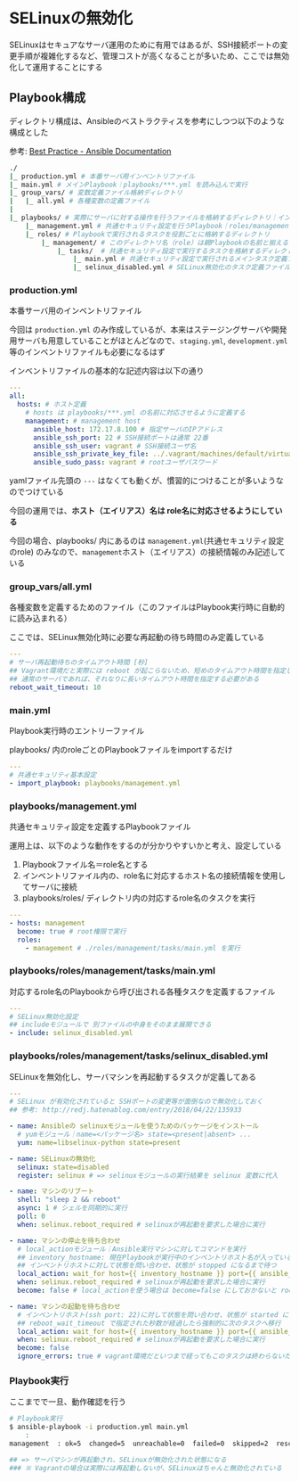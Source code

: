 # SELinuxの無効化

SELinuxはセキュアなサーバ運用のために有用ではあるが、SSH接続ポートの変更手順が複雑化するなど、管理コストが高くなることが多いため、ここでは無効化して運用することにする

## Playbook構成

ディレクトリ構成は、Ansibleのベストラクティスを参考にしつつ以下のような構成とした

参考: [Best Practice - Ansible Documentation](https://docs.ansible.com/ansible/latest/user_guide/playbooks_best_practices.html)

```bash
./
|_ production.yml # 本番サーバ用インベントリファイル
|_ main.yml # メインPlaybook｜playbooks/***.yml を読み込んで実行
|_ group_vars/ # 変数定義ファイル格納ディレクトリ
|   |_ all.yml # 各種変数の定義ファイル
|
|_ playbooks/ # 実際にサーバに対する操作を行うファイルを格納するディレクトリ｜インフラ管理者以外は触らない想定
    |_ management.yml # 共通セキュリティ設定を行うPlaybook｜roles/management/tasks/main.yml のタスクを実行
    |_ roles/ # Playbookで実行されるタスクを役割ごとに格納するディレクトリ
        |_ management/ # このディレクトリ名（role）は親Playbookの名前と揃える
            |_ tasks/  # 共通セキュリティ設定で実行するタスクを格納するディレクトリ
                |_ main.yml # 共通セキュリティ設定で実行されるメインタスク定義ファイル
                |_ selinux_disabled.yml # SELinux無効化のタスク定義ファイル（main.yml から include される）

```

### production.yml
本番サーバ用のインベントリファイル

今回は `production.yml` のみ作成しているが、本来はステージングサーバや開発用サーバも用意していることがほとんどなので、`staging.yml`, `development.yml` 等のインベントリファイルも必要になるはず

インベントリファイルの基本的な記述内容は以下の通り

```yaml
---
all:
  hosts: # ホスト定義
    # hosts は playbooks/***.yml の名前に対応させるように定義する
    management: # management host
      ansible_host: 172.17.8.100 # 指定サーバのIPアドレス
      ansible_ssh_port: 22 # SSH接続ポートは通常 22番
      ansible_ssh_user: vagrant # SSH接続ユーザ名
      ansible_ssh_private_key_file: ../.vagrant/machines/default/virtualbox/private_key # SSH秘密鍵
      ansible_sudo_pass: vagrant # rootユーザパスワード
```

yamlファイル先頭の `---` はなくても動くが、慣習的につけることが多いようなのでつけている

今回の運用では、**ホスト（エイリアス）名は role名に対応させるようにしている**

今回の場合、playbooks/ 内にあるのは `management.yml`(共通セキュリティ設定のrole) のみなので、`management`ホスト（エイリアス）の接続情報のみ記述している

### group_vars/all.yml
各種変数を定義するためのファイル（このファイルはPlaybook実行時に自動的に読み込まれる）

ここでは、SELinux無効化時に必要な再起動の待ち時間のみ定義している

```yaml
---
# サーバ再起動待ちのタイムアウト時間 [秒]
## Vagrant環境だと実際には reboot が起こらないため、短めのタイムアウト時間を指定した方が良い
## 通常のサーバであれば、それなりに長いタイムアウト時間を指定する必要がある
reboot_wait_timeout: 10
```

### main.yml
Playbook実行時のエントリーファイル

playbooks/ 内のroleごとのPlaybookファイルをimportするだけ

```yaml
---
# 共通セキュリティ基本設定
- import_playbook: playbooks/management.yml
```

### playbooks/management.yml
共通セキュリティ設定を定義するPlaybookファイル

運用上は、以下のような動作をするのが分かりやすいかと考え、設定している

1. Playbookファイル名＝role名とする
2. インベントリファイル内の、role名に対応するホスト名の接続情報を使用してサーバに接続
3. playbooks/roles/ ディレクトリ内の対応するrole名のタスクを実行

```yaml
---
- hosts: management
  become: true # root権限で実行
  roles:
    - management # ./roles/management/tasks/main.yml を実行
```

### playbooks/roles/management/tasks/main.yml
対応するrole名のPlaybookから呼び出される各種タスクを定義するファイル

```yaml
---
# SELinux無効化設定
## includeモジュールで 別ファイルの中身をそのまま展開できる
- include: selinux_disabled.yml
```

### playbooks/roles/management/tasks/selinux_disabled.yml
SELinuxを無効化し、サーバマシンを再起動するタスクが定義してある

```yaml
---
# SELinux が有効化されていると SSHポートの変更等が面倒なので無効化しておく
## 参考: http://redj.hatenablog.com/entry/2018/04/22/135933

- name: Ansibleの selinuxモジュールを使うためのパッケージをインストール
  # yumモジュール｜name=<パッケージ名> state=<present|absent> ...
  yum: name=libselinux-python state=present

- name: SELinuxの無効化
  selinux: state=disabled
  register: selinux # => selinuxモジュールの実行結果を selinux 変数に代入

- name: マシンのリブート
  shell: "sleep 2 && reboot"
  async: 1 # シェルを同期的に実行
  poll: 0
  when: selinux.reboot_required # selinuxが再起動を要求した場合に実行

- name: マシンの停止を待ち合わせ
  # local_actionモジュール｜Ansible実行マシンに対してコマンドを実行
  ## inventory_hostname: 現在Playbookが実行中のインベントリホスト名が入っている
  ## インベントリホストに対して状態を問い合わせ、状態が stopped になるまで待つ 
  local_action: wait_for host={{ inventory_hostname }} port={{ ansible_ssh_port }} state=stopped
  when: selinux.reboot_required # selinuxが再起動を要求した場合に実行
  become: false # local_actionを使う場合は become=false にしておかないと rootパスワード周りでエラーが起こる

- name: マシンの起動を待ち合わせ
  # インベントリホスト(ssh port: 22)に対して状態を問い合わせ、状態が started になるまで待つ
  ## reboot_wait_timeout で指定された秒数が経過したら強制的に次のタスクへ移行
  local_action: wait_for host={{ inventory_hostname }} port={{ ansible_ssh_port }} state=started timeout={{ reboot_wait_timeout }}
  when: selinux.reboot_required # selinuxが再起動を要求した場合に実行
  become: false
  ignore_errors: true # vagrant環境だといつまで経ってもこのタスクは終わらないため、タイムアウトしたらそのまま無視する
```

### Playbook実行
ここまでで一旦、動作確認を行う

```bash
# Playbook実行
$ ansible-playbook -i production.yml main.yml
    :
management  : ok=5  changed=5  unreachable=0  failed=0  skipped=2  rescued=0  ignored=0

## => サーバマシンが再起動され、SELinuxが無効化された状態になる
### ※ Vagrantの場合は実際には再起動しないが、SELinuxはちゃんと無効化されている
```
